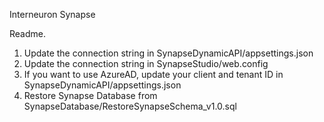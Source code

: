 Interneuron Synapse

Readme.


1. Update the connection string in SynapseDynamicAPI/appsettings.json
2. Update the connection string in SynapseStudio/web.config
3. If you want to use AzureAD, update your client and tenant ID in SynapseDynamicAPI/appsettings.json
4. Restore Synapse Database from SynapseDatabase/RestoreSynapseSchema_v1.0.sql
